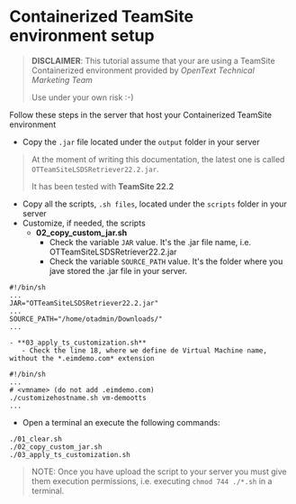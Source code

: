 # Containerized TeamSite environment setup

> **DISCLAIMER**: This tutorial assume that your are using a 
> TeamSite Containerized environment provided by *OpenText Technical Marketing Team* 
>
> Use under your own risk :-)

Follow these steps in the server that host your Containerized TeamSite environment

 - Copy the `.jar` file located under the  `output` folder in your server
 
> At the moment of writing this documentation, the latest one is called `OTTeamSiteLSDSRetriever22.2.jar`.
>
> It has been tested with **TeamSite 22.2**
 
 - Copy all the scripts, `.sh files`, located under the  `scripts` folder in your server
 - Customize, if needed, the scripts
    - **02_copy_custom_jar.sh** 
       - Check the variable `JAR` value. It's the .jar file name, i.e. OTTeamSiteLSDSRetriever22.2.jar
       - Check the variable `SOURCE_PATH` value. It's the folder where you jave stored the .jar file in your server.
       
```
#!/bin/sh
...
JAR="OTTeamSiteLSDSRetriever22.2.jar"
...
SOURCE_PATH="/home/otadmin/Downloads/"
...
```

    - **03_apply_ts_customization.sh**
       - Check the line 18, where we define de Virtual Machine name, without the *.eimdemo.com* extension
       
```
#!/bin/sh
...
# <vmname> (do not add .eimdemo.com)
./customizehostname.sh vm-demootts 
...
``` 
 
  - Open a terminal an execute the following commands:

```shell
./01_clear.sh
./02_copy_custom_jar.sh
./03_apply_ts_customization.sh
```

> NOTE: Once you have upload the script to your server you must give them execution permissions, i.e.  executing `chmod 744 ./*.sh` in a terminal.